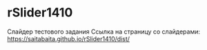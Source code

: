 # rSlider1410
Слайдер тестового задания
Ссылка на страницу со слайдерами: https://saitabaita.github.io/rSlider1410/dist/
<img src=""/>